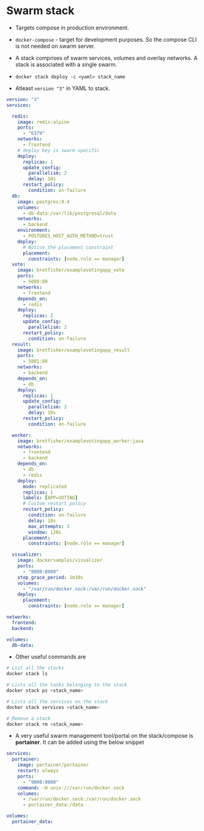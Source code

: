 # Swarm stack

* Targets compose in production environment.

* `docker-compose` - target for development purposes. So the compose CLI is not needed on swarm server.

* A stack comprises of swarm services, volumes and overlay networks. A stack is associated with a single swarm.

* `docker stack deploy -c <yaml> stack_name`

* Atleast `version "3"` in YAML to stack.

```YAML
version: "3"
services:

  redis:
    image: redis:alpine
    ports:
      - "6379"
    networks:
      - frontend
    # deploy key is swarm specific
    deploy:
      replicas: 1
      update_config:
        parallelism: 2
        delay: 10s
      restart_policy:
        condition: on-failure
  db:
    image: postgres:9.4
    volumes:
      - db-data:/var/lib/postgresql/data
    networks:
      - backend
    environment:
      - POSTGRES_HOST_AUTH_METHOD=trust
    deploy:
      # Notice the placement constraint
      placement:
        constraints: [node.role == manager]
  vote:
    image: bretfisher/examplevotingapp_vote
    ports:
      - 5000:80
    networks:
      - frontend
    depends_on:
      - redis
    deploy:
      replicas: 2
      update_config:
        parallelism: 2
      restart_policy:
        condition: on-failure
  result:
    image: bretfisher/examplevotingapp_result
    ports:
      - 5001:80
    networks:
      - backend
    depends_on:
      - db
    deploy:
      replicas: 1
      update_config:
        parallelism: 2
        delay: 10s
      restart_policy:
        condition: on-failure

  worker:
    image: bretfisher/examplevotingapp_worker:java
    networks:
      - frontend
      - backend
    depends_on:
      - db
      - redis
    deploy:
      mode: replicated
      replicas: 1
      labels: [APP=VOTING]
      # Custom restart policy
      restart_policy:
        condition: on-failure
        delay: 10s
        max_attempts: 3
        window: 120s
      placement:
        constraints: [node.role == manager]

  visualizer:
    image: dockersamples/visualizer
    ports:
      - "8080:8080"
    stop_grace_period: 1m30s
    volumes:
      - "/var/run/docker.sock:/var/run/docker.sock"
    deploy:
      placement:
        constraints: [node.role == manager]

networks:
  frontend:
  backend:

volumes:
  db-data:

```

* Other useful commands are

```bash
# List all the stacks
docker stack ls

# Lists all the tasks belonging to the stack
docker stack ps <stack_name>

# Lists all the services on the stack
docker stack services <stack_name>

# Remove a stack
docker stack rm <stack_name>
```

* A very useful swarm management tool/portal on the stack/compose is **portainer**. It can be added using the below snippet

```YAML
services:
  portainer:
    image: portainer/portainer
    restart: always
    ports:
      - "9000:9000"
    command: -H unix:///var/run/docker.sock
    volumes:
      - /var/run/docker.sock:/var/run/docker.sock
      - portainer_data:/data

volumes:
  portainer_data:
```
